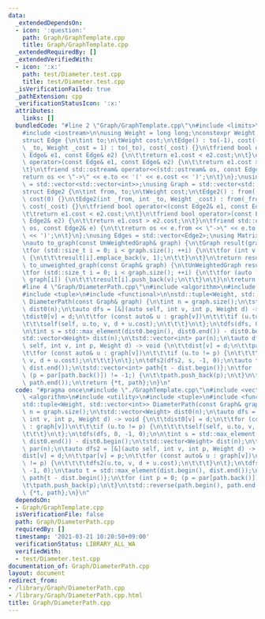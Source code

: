 ```yaml
---
data:
  _extendedDependsOn:
  - icon: ':question:'
    path: Graph/GraphTemplate.cpp
    title: Graph/GraphTemplate.cpp
  _extendedRequiredBy: []
  _extendedVerifiedWith:
  - icon: ':x:'
    path: test/Diameter.test.cpp
    title: test/Diameter.test.cpp
  _isVerificationFailed: true
  _pathExtension: cpp
  _verificationStatusIcon: ':x:'
  attributes:
    links: []
  bundledCode: "#line 2 \"Graph/GraphTemplate.cpp\"\n#include <limits>\n#include <vector>\n\
    #include <iostream>\n\nusing Weight = long long;\nconstexpr Weight INF = std::numeric_limits<Weight>::max();\n\
    struct Edge {\n\tint to;\n\tWeight cost;\n\tEdge() : to(-1), cost(-1) {}\n\tEdge(int\
    \ _to, Weight _cost = 1) : to(_to), cost(_cost) {}\n\tfriend bool operator<(const\
    \ Edge& e1, const Edge& e2) {\n\t\treturn e1.cost < e2.cost;\n\t}\n\tfriend bool\
    \ operator>(const Edge& e1, const Edge& e2) {\n\t\treturn e1.cost > e2.cost;\n\
    \t}\n\tfriend std::ostream& operator<<(std::ostream& os, const Edge& e) {\n\t\t\
    return os << \"->\" << e.to << '(' << e.cost << ')';\n\t}\n};\nusing UnWeightedGraph\
    \ = std::vector<std::vector<int>>;\nusing Graph = std::vector<std::vector<Edge>>;\n\
    struct Edge2 {\n\tint from, to;\n\tWeight cost;\n\tEdge2() : from(-1), to(-1),\
    \ cost(0) {}\n\tEdge2(int _from, int _to, Weight _cost) : from(_from), to(_to),\
    \ cost(_cost) {}\n\tfriend bool operator<(const Edge2& e1, const Edge2& e2) {\n\
    \t\treturn e1.cost < e2.cost;\n\t}\n\tfriend bool operator>(const Edge2& e1, const\
    \ Edge2& e2) {\n\t\treturn e1.cost > e2.cost;\n\t}\n\tfriend std::ostream& operator<<(std::ostream&\
    \ os, const Edge2& e) {\n\t\treturn os << e.from << \"->\" << e.to << '(' << e.cost\
    \ << ')';\n\t}\n};\nusing Edges = std::vector<Edge2>;\nusing Matrix = std::vector<std::vector<Weight>>;\n\
    \nauto to_graph(const UnWeightedGraph& graph) {\n\tGraph result(graph.size());\n\
    \tfor (std::size_t i = 0; i < graph.size(); ++i) {\n\t\tfor (int v : graph[i])\
    \ {\n\t\t\tresult[i].emplace_back(v, 1);\n\t\t}\n\t}\n\treturn result;\n}\nauto\
    \ to_unweighted_graph(const Graph& graph) {\n\tUnWeightedGraph result(graph.size());\n\
    \tfor (std::size_t i = 0; i < graph.size(); ++i) {\n\t\tfor (auto [v, cost] :\
    \ graph[i]) {\n\t\t\tresult[i].push_back(v);\n\t\t}\n\t}\n\treturn result;\n}\n\
    #line 4 \"Graph/DiameterPath.cpp\"\n#include <algorithm>\n#include <utility>\n\
    #include <tuple>\n#include <functional>\n\nstd::tuple<Weight, std::vector<int>>\
    \ DiameterPath(const Graph& graph) {\n\tint n = graph.size();\n\tstd::vector<Weight>\
    \ dist0(n);\n\tauto dfs = [&](auto self, int v, int p, Weight d) -> void {\n\t\
    \tdist0[v] = d;\n\t\tfor (const auto& u : graph[v])\n\t\t\tif (u.to != p) {\n\t\
    \t\t\tself(self, u.to, v, d + u.cost);\n\t\t\t}\n\t};\n\tdfs(dfs, 0, -1, 0);\n\
    \n\tint s = std::max_element(dist0.begin(), dist0.end()) - dist0.begin();\n\t\
    std::vector<Weight> dist(n);\n\tstd::vector<int> par(n);\n\tauto dfs2 = [&](auto\
    \ self, int v, int p, Weight d) -> void {\n\t\tdist[v] = d;\n\t\tpar[v] = p;\n\
    \t\tfor (const auto& u : graph[v])\n\t\t\tif (u.to != p) {\n\t\t\t\tdfs2(u.to,\
    \ v, d + u.cost);\n\t\t\t}\n\t};\n\tdfs2(dfs2, s, -1, 0);\n\tauto t = std::max_element(dist.begin(),\
    \ dist.end());\n\tstd::vector<int> path{t - dist.begin()};\n\tfor (int p = 0;\
    \ (p = par[path.back()]) != -1;) {\n\t\tpath.push_back(p);\n\t}\n\tstd::reverse(path.begin(),\
    \ path.end());\n\treturn {*t, path};\n}\n"
  code: "#pragma once\n#include \"./GraphTemplate.cpp\"\n#include <vector>\n#include\
    \ <algorithm>\n#include <utility>\n#include <tuple>\n#include <functional>\n\n\
    std::tuple<Weight, std::vector<int>> DiameterPath(const Graph& graph) {\n\tint\
    \ n = graph.size();\n\tstd::vector<Weight> dist0(n);\n\tauto dfs = [&](auto self,\
    \ int v, int p, Weight d) -> void {\n\t\tdist0[v] = d;\n\t\tfor (const auto& u\
    \ : graph[v])\n\t\t\tif (u.to != p) {\n\t\t\t\tself(self, u.to, v, d + u.cost);\n\
    \t\t\t}\n\t};\n\tdfs(dfs, 0, -1, 0);\n\n\tint s = std::max_element(dist0.begin(),\
    \ dist0.end()) - dist0.begin();\n\tstd::vector<Weight> dist(n);\n\tstd::vector<int>\
    \ par(n);\n\tauto dfs2 = [&](auto self, int v, int p, Weight d) -> void {\n\t\t\
    dist[v] = d;\n\t\tpar[v] = p;\n\t\tfor (const auto& u : graph[v])\n\t\t\tif (u.to\
    \ != p) {\n\t\t\t\tdfs2(u.to, v, d + u.cost);\n\t\t\t}\n\t};\n\tdfs2(dfs2, s,\
    \ -1, 0);\n\tauto t = std::max_element(dist.begin(), dist.end());\n\tstd::vector<int>\
    \ path{t - dist.begin()};\n\tfor (int p = 0; (p = par[path.back()]) != -1;) {\n\
    \t\tpath.push_back(p);\n\t}\n\tstd::reverse(path.begin(), path.end());\n\treturn\
    \ {*t, path};\n}\n"
  dependsOn:
  - Graph/GraphTemplate.cpp
  isVerificationFile: false
  path: Graph/DiameterPath.cpp
  requiredBy: []
  timestamp: '2021-03-21 10:20:50+09:00'
  verificationStatus: LIBRARY_ALL_WA
  verifiedWith:
  - test/Diameter.test.cpp
documentation_of: Graph/DiameterPath.cpp
layout: document
redirect_from:
- /library/Graph/DiameterPath.cpp
- /library/Graph/DiameterPath.cpp.html
title: Graph/DiameterPath.cpp
---
```

